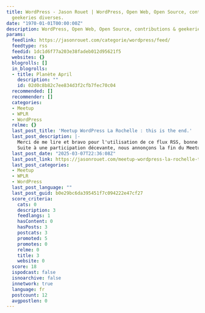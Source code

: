 ```yaml
---
title: WordPress - Jason Rouet | WordPress, Open Web, Open Source, contributions &
  geekeries diverses.
date: "1970-01-01T00:00:00Z"
description: WordPress, Open Web, Open Source, contributions & geekeries diverses.
params:
  feedlink: https://jasonrouet.com/categorie/wordpress/feed/
  feedtype: rss
  feedid: 1dc1d6f77a203e38fadeb012d95621f5
  websites: {}
  blogrolls: []
  in_blogrolls:
  - title: Planète April
    description: ""
    id: 02d0c8b82c7ee834d3f2cfb7fec70c04
  recommended: []
  recommender: []
  categories:
  - Meetup
  - WPLR
  - WordPress
  relme: {}
  last_post_title: 'Meetup WordPress La Rochelle : this is the end.'
  last_post_description: |-
    Merci de me lire et bravo pour l'utilisation de ce flux RSS, bonne lecture sur votre lecteur de flux préféré ! <3
    Suite à une participation décevante, nous annonçons la fin du Meetup WordPress
  last_post_date: "2025-03-07T22:36:08Z"
  last_post_link: https://jasonrouet.com/meetup-wordpress-la-rochelle-this-is-the-end/
  last_post_categories:
  - Meetup
  - WPLR
  - WordPress
  last_post_language: ""
  last_post_guid: b0e29bc6da395451f7c094222e47cf27
  score_criteria:
    cats: 0
    description: 3
    feedlangs: 1
    hasContent: 0
    hasPosts: 3
    postcats: 3
    promoted: 5
    promotes: 0
    relme: 0
    title: 3
    website: 0
  score: 18
  ispodcast: false
  isnoarchive: false
  innetwork: true
  language: fr
  postcount: 12
  avgpostlen: 0
---
```

